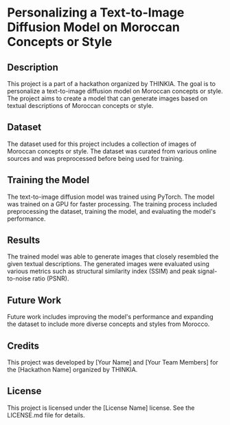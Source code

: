 # Personalizing a Text-to-Image Diffusion Model on Moroccan Concepts or Style

## Description
This project is a part of a hackathon organized by THINKIA. The goal is to personalize a text-to-image diffusion model on Moroccan concepts or style. The project aims to create a model that can generate images based on textual descriptions of Moroccan concepts or style.


## Dataset
The dataset used for this project includes a collection of images of Moroccan concepts or style. The dataset was curated from various online sources and was preprocessed before being used for training.

## Training the Model
The text-to-image diffusion model was trained using PyTorch. The model was trained on a GPU for faster processing. The training process included preprocessing the dataset, training the model, and evaluating the model's performance.

## Results
The trained model was able to generate images that closely resembled the given textual descriptions. The generated images were evaluated using various metrics such as structural similarity index (SSIM) and peak signal-to-noise ratio (PSNR).

## Future Work
Future work includes improving the model's performance and expanding the dataset to include more diverse concepts and styles from Morocco.

## Credits
This project was developed by [Your Name] and [Your Team Members] for the [Hackathon Name] organized by THINKIA.

## License
This project is licensed under the [License Name] license. See the LICENSE.md file for details.
